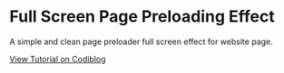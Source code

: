 # Full Screen Page Preloading Effect
A simple and clean page preloader full screen effect for website page.

<a href="http://www.codiblog.com/2016/02/create-full-screen-preloading-effect.html">View Tutorial on Codiblog</a>
